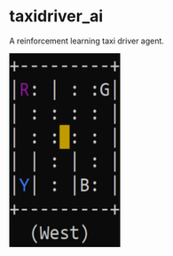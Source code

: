 # taxidriver_ai
A reinforcement learning taxi driver agent.

<img src='./img/taxi.gif' width="200" height="350"/>
